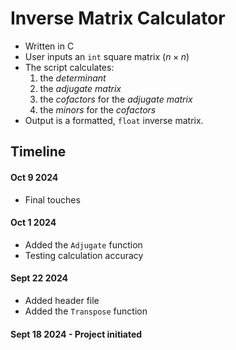 # Inverse Matrix Calculator

- Written in C
- User inputs an `int` square matrix ($n \times n$)
- The script calculates:
    1. the *determinant*
    2. the *adjugate matrix*
    3. the *cofactors* for the *adjugate matrix*
    4. the *minors* for the *cofactors*
- Output is a formatted, `float` inverse matrix. 

## Timeline
#### Oct 9 2024
- Final touches
#### Oct 1 2024 
- Added the `Adjugate` function
- Testing calculation accuracy
#### Sept 22 2024
- Added header file
- Added the `Transpose` function
#### Sept 18 2024 - Project initiated


